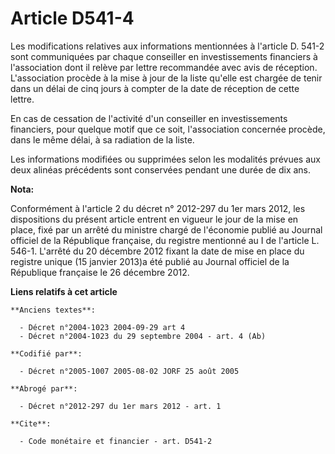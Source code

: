 # Article D541-4

Les modifications relatives aux informations mentionnées à l'article D. 541-2 sont communiquées par chaque conseiller en
investissements financiers à l'association dont il relève par lettre recommandée avec avis de réception. L'association
procède à la mise à jour de la liste qu'elle est chargée de tenir dans un délai de cinq jours à compter de la date de
réception de cette lettre.

En cas de cessation de l'activité d'un conseiller en investissements financiers, pour quelque motif que ce soit,
l'association concernée procède, dans le même délai, à sa radiation de la liste.

Les informations modifiées ou supprimées selon les modalités prévues aux deux alinéas précédents sont conservées pendant une
durée de dix ans.

**Nota:**

Conformément à l'article 2 du décret n° 2012-297 du 1er mars 2012, les dispositions du présent article entrent en vigueur le
jour de la mise en place, fixé par un arrêté du ministre chargé de l'économie publié au Journal officiel de la République
française, du registre mentionné au I de l'article L. 546-1. L'arrêté du 20 décembre 2012 fixant la date de mise en place du
registre unique (15 janvier 2013)a été publié au Journal officiel de la République française le 26 décembre 2012.

**Liens relatifs à cet article**

	**Anciens textes**:

	  - Décret n°2004-1023 2004-09-29 art 4
	  - Décret n°2004-1023 du 29 septembre 2004 - art. 4 (Ab)

	**Codifié par**:

	  - Décret n°2005-1007 2005-08-02 JORF 25 août 2005

	**Abrogé par**:

	  - Décret n°2012-297 du 1er mars 2012 - art. 1

	**Cite**:

	  - Code monétaire et financier - art. D541-2
